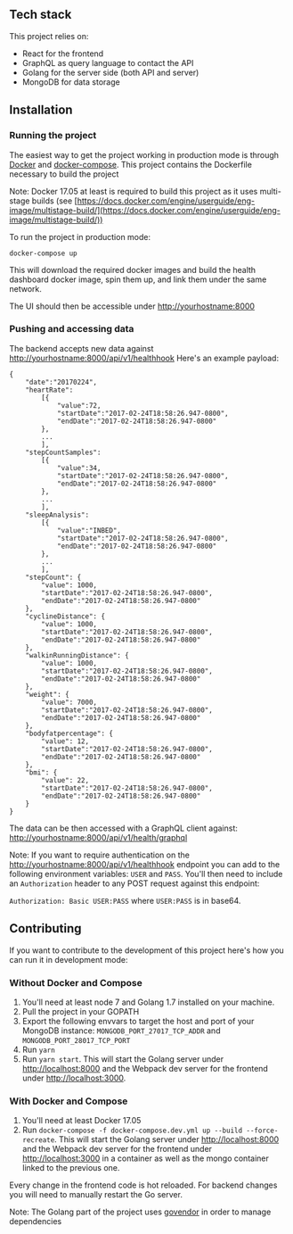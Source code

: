 

## Tech stack

This project relies on:

- React for the frontend
- GraphQL as query language to contact the API
- Golang for the server side (both API and server)
- MongoDB for data storage

## Installation

### Running the project
The easiest way to get the project working in production mode is through [Docker](https://github.com/docker/docker) and [docker-compose](https://github.com/docker/compose).
This project contains the Dockerfile necessary to build the project

Note: Docker 17.05 at least is required to build this project as it uses multi-stage builds (see [https://docs.docker.com/engine/userguide/eng-image/multistage-build/](https://docs.docker.com/engine/userguide/eng-image/multistage-build/))

To run the project in production mode:

```
docker-compose up
```

This will download the required docker images and build the health dashboard docker image, spin them up, and link them under the same network.

The UI should then be accessible under
[http://yourhostname:8000]()

### Pushing and accessing data

The backend accepts new data against [http://yourhostname:8000/api/v1/healthhook]()
Here's an example payload:

```
{
	"date":"20170224",
	"heartRate":
		[{
			"value":72,
			"startDate":"2017-02-24T18:58:26.947-0800",
			"endDate":"2017-02-24T18:58:26.947-0800"
		},
		...
		],
	"stepCountSamples":
		[{
			"value":34,
			"startDate":"2017-02-24T18:58:26.947-0800",
			"endDate":"2017-02-24T18:58:26.947-0800"
		},
		...
		],
	"sleepAnalysis":
		[{
			"value":"INBED",
			"startDate":"2017-02-24T18:58:26.947-0800",
			"endDate":"2017-02-24T18:58:26.947-0800"
		},
		...
		],
	"stepCount": {
		"value": 1000,
		"startDate":"2017-02-24T18:58:26.947-0800",
		"endDate":"2017-02-24T18:58:26.947-0800"
	},
	"cyclineDistance": {
		"value": 1000,
		"startDate":"2017-02-24T18:58:26.947-0800",
		"endDate":"2017-02-24T18:58:26.947-0800"
	},
	"walkinRunningDistance": {
		"value": 1000,
		"startDate":"2017-02-24T18:58:26.947-0800",
		"endDate":"2017-02-24T18:58:26.947-0800"
	},
	"weight": {
		"value": 7000,
		"startDate":"2017-02-24T18:58:26.947-0800",
		"endDate":"2017-02-24T18:58:26.947-0800"
	},
	"bodyfatpercentage": {
		"value": 12,
		"startDate":"2017-02-24T18:58:26.947-0800",
		"endDate":"2017-02-24T18:58:26.947-0800"
	},
	"bmi": {
		"value": 22,
		"startDate":"2017-02-24T18:58:26.947-0800",
		"endDate":"2017-02-24T18:58:26.947-0800"
	}
}

```

The data can be then accessed with a GraphQL client against: [http://yourhostname:8000/api/v1/health/graphql]()


Note: If you want to require authentication on the [http://yourhostname:8000/api/v1/healthhook]() endpoint you can add to the following environment variables:
`USER` and `PASS`. You'll then need to include an `Authorization` header to any POST request against this endpoint:

`Authorization: Basic USER:PASS` where `USER:PASS` is in base64.

## Contributing

If you want to contribute to the development of this project here's how you can run it in development mode:

### Without Docker and Compose
1. You'll need at least node 7 and Golang 1.7 installed on your machine. 
2. Pull the project in your GOPATH
3. Export the following envvars to target the host and port of your MongoDB instance: `MONGODB_PORT_27017_TCP_ADDR` and `MONGODB_PORT_28017_TCP_PORT`
4. Run `yarn`
5. Run `yarn start`. This will start the Golang server under [http://localhost:8000]() and the Webpack dev server for the frontend under [http://localhost:3000]().

### With Docker and Compose
1. You'll need at least Docker 17.05
2. Run `docker-compose -f docker-compose.dev.yml up --build --force-recreate`. This will start the Golang server under [http://localhost:8000]() and the Webpack dev server for the frontend under [http://localhost:3000]() in a container as well as the mongo container linked to the previous one.

Every change in the frontend code is hot reloaded.
For backend changes you will need to manually restart the Go server.

Note: The Golang part of the project uses [govendor](https://github.com/kardianos/govendor) in order to manage dependencies

